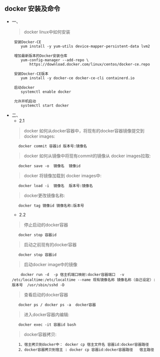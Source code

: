 ## docker 安装及命令
- 一、
  > docker linux中如何安装
    ```
     安装Docker-CE
        yum install -y yum-utils device-mapper-persistent-data lvm2

     增加最新版本的Docker安装仓库
        yum-config-manager --add-repo \
            https://download.docker.com/linux/centos/docker-ce.repo
        
     安装Docker-CE版本
        yum install -y docker-ce docker-ce-cli containerd.io

     启动docker
        systemctl enable docker

     允许开机启动
        systemctl start docker  
  ```
- 二、
    - 2.1
  > docker 如何从docker容器中，将现有的docker容器镜像提交到 docker images:
     ```
        docker commit 容器id 版本号:镜像名
     ```
  > docker 如何从镜像中将现有commit的镜像从 docker images拉取:
     ```
        docker save -o  镜像名  镜像id
     ```
  > docker 将镜像加载到 docker images中:
     ```
        docker load -i  镜像名  版本号:镜像名
     ``` 
  > docker更改镜像名称:
     ```
        docker tag 镜像id 镜像名称:版本号
     ```                                                                                                    
    - 2.2
   > 停止启动的docker容器
     ```
        docker stop 容器id
     ```                          
   > 启动之前现有的docker容器
     ```
        docker stop 容器id
     ```
   > 启动docker image中的镜像                                                                                                      
    ```
        docker run -d  -p 宿主机端口映射:docker容器端口  -v /etc/localtime:/etc/localtime --name 现有镜像名称 镜像名称（自己设定）:版本号  /usr/sbin/sshd -D 
     ```
   > 查看启动的docker容器
     ```
        docker ps / docker ps -a  docker容器
     ```
   > 进入docker容器内编辑:
     ```
        docker exec -it 容器id bash
     ```
   > docker容器拷贝:
     ```
        1、宿主拷贝到docker中： docker cp 宿主文件名 容器id:docker容器路径
        2、docker容器拷贝到宿主 : docker cp 容器id:docker容器路径   宿主路径
     ```
